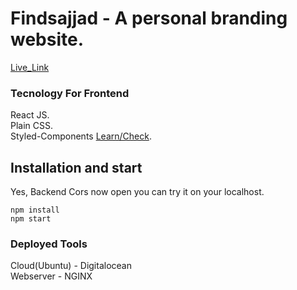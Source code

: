 # Findsajjad - A personal branding website.

[Live_Link](https://findsajjad.com/)

### Tecnology For Frontend
   React JS.<br/>
   Plain CSS.<br/>
   Styled-Components [Learn/Check](https://styled-components.com/).

## Installation and start
Yes, Backend Cors now open you can try it on your localhost.

```
npm install
npm start
```

### Deployed Tools
Cloud(Ubuntu) - Digitalocean<br />
Webserver - NGINX
